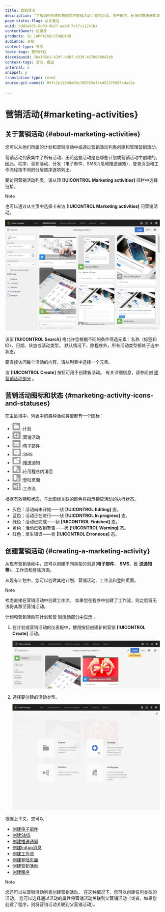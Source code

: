 ```yaml
---
title: 营销活动
description: “了解如何创建和管理您的营销活动：营销活动、电子邮件、短信和推送通知发送、登录页面、工作流。 您可以轻松地设计新活动、编辑现有活动并查阅其状态和有效性。”
page-status-flag: 从未激活
uuid: 5d45a935-6d03-4b27-aabd-7c47c11241ba
contentOwner: 绍维亚
products: SG_CAMPAIGN/STANDARD
audience: 开始
content-type: 参考
topic-tags: 营销计划
discoiquuid: 3ba165e1-420f-4d6f-b339-467b066b42d0
context-tags: 活动，概述
internal: n
snippet: y
translation-type: tm+mt
source-git-commit: 00fc2e12669a00c788355ef4e492375957cdad2e

---
```



# 营销活动{#marketing-activities}

## 关于营销活动 {#about-marketing-activities}

您可以从他们所属的计划和营销活动中或通过营销活动列表创建和管理营销活动。

营销活动列表集中了所有活动，无论这些活动是在哪些计划或营销活动中创建的。 因此，程序、营销活动、分发（电子邮件、SMS消息和推送通知）、登录页面和工作流程按不同的分层顺序逐项列出。

要访问营销活动列表，请从顶 **[!UICONTROL Marketing activities]** 部栏中选择链接。

>[!NOTE]
>
>也可以通过从主页中选择卡来访 **[!UICONTROL Marketing activities]** 问营销活动。

![](assets/marketing_activities_1.png)

该窗 **[!UICONTROL Search]** 格允许您根据不同的条件筛选元素：名称（标签和ID）、日期、状态或活动类型。 默认情况下，除程序外，所有活动类型都处于选中状态。

要直接访问每个活动的内容，请从列表中选择一个元素。

该 **[!UICONTROL Create]** 按钮可用于创建新活动。 有关详细信息，请参阅创 [建营销活动部分](#creating-a-marketing-activity) 。

## 营销活动图标和状态 {#marketing-activity-icons-and-statuses}

在主区域中，列表中的每种活动类型都有一个图标：

* ![](assets/marketing_program_icon.png) :计划
* ![](assets/marketing_campaign_icon.png) :营销活动
* ![](assets/marketing_email_icon.png) :电子邮件
* ![](assets/marketing_sms_icon.png) :SMS
* ![](assets/marketing_push_icon.png) :推送通知
* ![](assets/marketing_lp_icon.png) :应用程序内消息
* ![](assets/marketing_lp_icon.png) :登陆页面
* ![](assets/marketing_workflow_icon.png) :工作流

根据有效期和状态，与此图标关联的颜色将指示相应活动的执行状态。

* 灰色：活动尚未开始——状 **[!UICONTROL Editing]** 态。
* 蓝色：活动正在进行——状 **[!UICONTROL In progress]** 态。
* 绿色：活动已完成——状 **[!UICONTROL Finished]** 态。
* 黄色：活动已收到警告——状 **[!UICONTROL Warning]** 态。
* 红色：发生错误——状 **[!UICONTROL Erroneous]** 态。

## 创建营销活动 {#creating-a-marketing-activity}

从现有营销活动中，您可以创建不同类型的消息(**电子邮件**、 **SMS**、推 **送通知等**)、工作流和登陆页面。

从现有计划中，您可以创建其他计划、营销活动、工作流和登陆页面。

>[!NOTE]
>
>考虑直接在营销活动中创建工作流。 如果您在程序中创建了工作流，则之后将无法将其移至营销活动。

计划和营销活动在计划和营 [销活动部分中显示](../../start/using/programs-and-campaigns.md) 。

1. 在计划或营销活动的仪表板中，使用按钮创建新的营销 **[!UICONTROL Create]** 活动。

   ![](assets/marketing_activiy_creation_1.png)

1. 选择要创建的活动类型。

   ![](assets/marketing_activiy_creation_2.png)

根据上下文，您可以：

* [创建电子邮件](../../channels/using/creating-an-email.md)
* [创建SMS](../../channels/using/creating-an-sms-message.md)
* [创建推送通知](../../channels/using/preparing-and-sending-a-push-notification.md)
* [创建InApp消息](../../channels/using/about-in-app-messaging.md)
* [创建工作流](../../automating/using/building-a-workflow.md#creating-a-workflow)
* [创建登陆页面](../../channels/using/about-landing-pages.md)
* [创建营销活动](../../start/using/programs-and-campaigns.md#creating-a-campaign)
* [创建程序](../../start/using/programs-and-campaigns.md#creating-a-program)

>[!NOTE]
>
>您还可以从营销活动列表创建营销活动。 在这种情况下，您可以创建任何类型的活动。 您可以选择通过活动的属性将营销活动关联到父营销活动（或者，如果您创建了程序，则将营销活动关联到父营销活动）。

